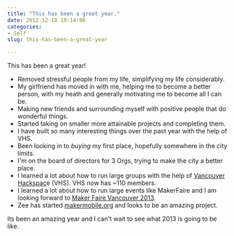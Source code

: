 ```yaml
---
title: "This has been a great year."
date: 2012-12-18 19:14:00
categories:
- Self
slug: this-has-been-a-great-year

---
```


This has been a great year!
<ul>
	<li><span style="line-height: 16px;" data-mce-mark="1">Removed stressful people from my life, simplifying my life considerably. </span></li>
	<li>My girlfriend has moved in with me, helping me to become a better person, with my heath and generally motivating me to become all I can be.</li>
	<li>Making new friends and surrounding myself with positive people that do wonderful things.</li>
	<li>Started taking on smaller more attainable projects and completing them.</li>
	<li>I have built so many interesting things over the past year with the help of VHS.</li>
	<li>Been looking in to <em>buying</em> my first place, hopefully somewhere in the city limits.</li>
	<li>I'm on the board of directors for 3 Orgs, trying to make the city a better place.</li>
	<li>I learned a lot about how to run large groups with the help of <a href="http://vancouver.hackspace.ca/">Vancouver Hackspac</a>e (VHS). VHS now has ~110 members.</li>
	<li>I learned a lot about how to run large events like MakerFaire and I am looking forward to <a href="http://makerfaire.ca/">Maker Faire Vancouver 2013</a>.</li>
	<li>Zee has started <a href="http://makermobile.org/">makermobile.org</a> and looks to be an amazing project.</li>
</ul>
Its been an amazing year and I can't wait to see what 2013 is going to be like.
